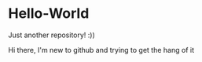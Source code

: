 # Hello-World
Just another repository! :))

Hi there, I'm new to github and trying to get the hang of it
